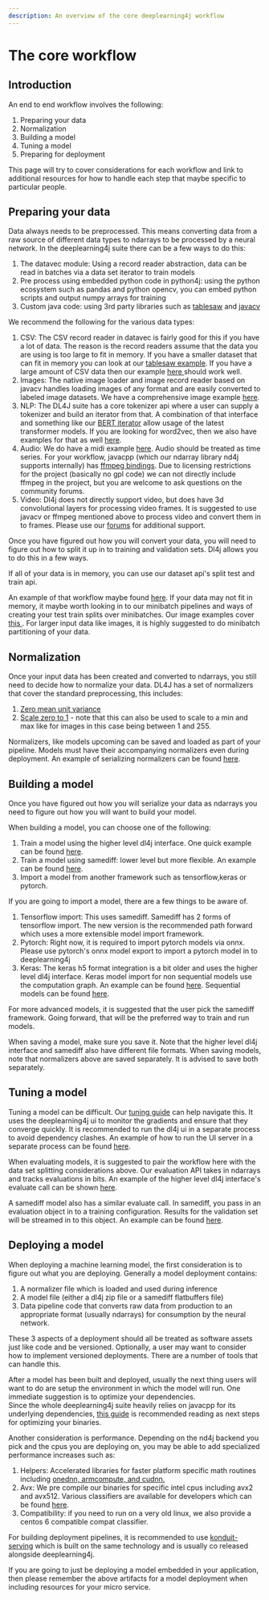 ```yaml
---
description: An overview of the core deeplearning4j workflow
---
```


# The core workflow

## Introduction

An end to end workflow involves the following:

1. Preparing your data
2. Normalization
3. Building a model
4. Tuning a model
5. Preparing for deployment

This page will try to cover considerations for each workflow and link to additional resources for how to handle each step that maybe specific to particular people.

## Preparing your data

Data always needs to be preprocessed.  This means converting data from a raw source of different data types to ndarrays to be processed by a neural network. In the deeplearning4j suite there can be a few ways to do this:

1. The datavec module: Using a record reader abstraction, data can be read in batches via a data set iterator to train models
2. Pre process using embedded python code in python4j: using the python ecosystem such as pandas and python opencv, you can embed python scripts and output numpy arrays for training
3. Custom java code: using 3rd party libraries such as [tablesaw](https://jtablesaw.github.io/tablesaw/) and [javacv](https://github.com/bytedeco/javacv)

We recommend the following for the various data types:

1. CSV: The CSV record reader in datavec is fairly good for this if you have a lot of data. The reason is the record readers assume that the data you are using is too large to fit in memory. If you have a smaller dataset that can fit in memory you can look at our [tablesaw example](https://github.com/eclipse/deeplearning4j-examples/blob/master/data-pipeline-examples/src/main/java/org/deeplearning4j/datapipelineexamples/tablesaw/TablesawCSVExample.java#L51). If you have a large amount of CSV data then our example [here ](https://github.com/eclipse/deeplearning4j-examples/blob/master/dl4j-examples/src/main/java/org/deeplearning4j/examples/quickstart/modeling/feedforward/classification/IrisClassifier.java#L62)should work well.
2. Images: The native image loader and image record reader based on javacv handles loading images of any format and are easily converted to labeled image datasets. We have a comprehensive image example [here](https://github.com/eclipse/deeplearning4j-examples/blob/master/data-pipeline-examples/src/main/java/org/deeplearning4j/datapipelineexamples/formats/image/ImagePipelineExample.java).
3. NLP:  The DL4J suite has a core tokenizer api where a user can supply a tokenizer and build an iterator from that. A combination of that interface and something like our [BERT iterator](https://github.com/eclipse/deeplearning4j/blob/master/deeplearning4j/deeplearning4j-nlp-parent/deeplearning4j-nlp/src/main/java/org/deeplearning4j/iterator/BertIterator.java) allow usage of the latest transformer models. If you are looking for word2vec, then we also have examples for that as well [here](https://github.com/eclipse/deeplearning4j-examples/tree/master/dl4j-examples/src/main/java/org/deeplearning4j/examples/advanced/modelling/textclassification).
4. Audio:   We do have a midi example [here](https://github.com/eclipse/deeplearning4j-examples/blob/master/dl4j-examples/src/main/java/org/deeplearning4j/examples/wip/advanced/modelling/melodl4j/MidiMelodyExtractor.java). Audio should be treated as time series. For your workflow, javacpp (which our ndarray library nd4j supports internally) has [ffmpeg bindings](https://github.com/bytedeco/javacpp-presets/tree/master/ffmpeg). Due to licensing restrictions for the project (basically no gpl code) we can not directly include ffmpeg in the project, but you are welcome to ask questions on the community forums.
5. Video: Dl4j does not directly support video, but does have 3d convolutional layers for processing video frames. It is suggested to use javacv or ffmpeg mentioned above to process video and convert them in to frames. Please use our [forums](https://community.konduit.ai/) for additional support.

Once you have figured out how you will convert your data, you will need to figure out how to split it up in to training and validation sets. Dl4j allows you to do this in a few ways.

If all of your data is in memory, you can use our dataset api's split test and train api.

An example of that workflow maybe found [here](https://github.com/eclipse/deeplearning4j-examples/blob/165f406763330d5e7f8ce842e76d4376e24ff0d1/dl4j-examples/src/main/java/org/deeplearning4j/examples/advanced/features/metadata/CSVExampleEvaluationMetaData.java#L74). If your data may not fit in memory, it maybe worth looking in to our minibatch pipelines and ways of creating your test train splits over minibatches. Our image examples cover [this ](https://github.com/eclipse/deeplearning4j-examples/blob/165f406763330d5e7f8ce842e76d4376e24ff0d1/dl4j-examples/src/main/java/org/deeplearning4j/examples/advanced/modelling/densenet/DenseNetMain.java#L88). For larger input data like images, it is highly suggested to do minibatch partitioning of your data.



## Normalization

Once your input data has been created and converted to ndarrays, you still need to decide how to normalize your data. DL4J has a set of normalizers that cover the standard preprocessing, this includes:

1. [Zero mean unit variance](https://github.com/eclipse/deeplearning4j-examples/blob/165f406763330d5e7f8ce842e76d4376e24ff0d1/dl4j-examples/src/main/java/org/deeplearning4j/examples/wip/quickstart/modelling/AnimalClassifier.java#L108)
2. [Scale zero to 1](https://github.com/eclipse/deeplearning4j-examples/blob/165f406763330d5e7f8ce842e76d4376e24ff0d1/dl4j-examples/src/main/java/org/deeplearning4j/examples/quickstart/modeling/feedforward/regression/CSVDataModel.java#L78) - note that this can also be used to scale to a min and max like for images in this case being between 1 and 255.

Normalizers, like models upcoming can be saved and loaded as part of your pipeline. Models must have their accompanying normalizers even during deployment. An example of serializing normalizers can be found [here](https://github.com/eclipse/deeplearning4j-examples/blob/165f406763330d5e7f8ce842e76d4376e24ff0d1/dl4j-examples/src/main/java/org/deeplearning4j/examples/advanced/modelling/sequenceanomalydetection/SequenceAnomalyDetection.java#L82).



## Building a model

Once you have figured out how you will serialize your data as ndarrays you need to figure out how you will want to build your model.

When building a model, you can choose one of the following:

1. Train a model using the higher level dl4j interface. One quick example can be found [here](https://github.com/eclipse/deeplearning4j-examples/blob/165f406763330d5e7f8ce842e76d4376e24ff0d1/mvn-project-template/src/main/java/org/deeplearning4j/examples/sample/LeNetMNIST.java#L69).
2. Train a model using samediff: lower level but more flexible. An example can be found [here](https://github.com/eclipse/deeplearning4j-examples/blob/165f406763330d5e7f8ce842e76d4376e24ff0d1/samediff-examples/src/main/java/org/nd4j/examples/samediff/quickstart/modeling/MNISTFeedforward.java#L52).
3. Import a model from another framework such as tensorflow,keras or pytorch.

If you are going to import a model, there are a few things to be aware of.&#x20;

1. Tensorflow import: This uses samediff. Samediff has 2 forms of tensorflow import. The new version is the recommended path forward which uses a more extensible model import framework.
2. Pytorch: Right now, it is required to import pytorch models via onnx. Please use pytorch's onnx model export to import a pytorch model in to deeplearning4j
3. Keras: The keras h5 format integration is a bit older and uses the higher level dl4j interface. Keras model import for non sequential models use the computation graph. An example can be found [here](https://github.com/eclipse/deeplearning4j-examples/blob/165f406763330d5e7f8ce842e76d4376e24ff0d1/tensorflow-keras-import-examples/src/main/java/org/deeplearning4j/modelimportexamples/keras/advanced/deepmoji/ImportDeepMoji.java#L66). Sequential models can be found [here](https://github.com/eclipse/deeplearning4j-examples/blob/165f406763330d5e7f8ce842e76d4376e24ff0d1/tensorflow-keras-import-examples/src/main/java/org/deeplearning4j/modelimportexamples/keras/quickstart/SimpleSequentialMlpImport.java#L78).

For more advanced models, it is suggested that the user pick the samediff framework. Going forward, that will be the preferred way to train and run models.&#x20;

When saving a model, make sure you save it. Note that the higher level dl4j interface and samediff also have different file formats. When saving models, note that normalizers above are saved separately. It is advised to save both separately.



## Tuning a model

Tuning a model can be difficult. Our [tuning guide](../../deeplearning4j/how-to-guides/tuning-and-training/) can help navigate this. It uses the deeplearning4j ui to monitor the gradients and ensure that they converge quickly. It is recommended to run the dl4j ui in a separate process to avoid dependency clashes. An example of how to run the UI server in a separate process can be found [here](https://github.com/eclipse/deeplearning4j-examples/blob/master/dl4j-examples/src/main/java/org/deeplearning4j/examples/quickstart/features/userinterface/RemoteUIExample.java).

When evaluating models, it is suggested to pair the workflow here with the data set splitting considerations above. Our evaluation API takes in ndarrays and tracks evaluations in bits. An example of the higher level dl4j interface's evaluate call can be shown [here](https://github.com/eclipse/deeplearning4j-examples/blob/165f406763330d5e7f8ce842e76d4376e24ff0d1/dl4j-examples/src/main/java/org/deeplearning4j/examples/quickstart/modeling/convolution/LeNetMNISTReLu.java#L171).

A samediff model also has a similar evaluate call. In samediff, you pass in an evaluation object in to a training configuration. Results for the validation set will be streamed in to this object. An example can be found [here](https://github.com/eclipse/deeplearning4j-examples/blob/22197bd797661aac4b9a4871ea4314d43231383e/samediff-examples/src/main/java/org/nd4j/examples/samediff/quickstart/modeling/MNISTCNN.java#L88).



## Deploying a model

When deploying a machine learning model, the first consideration is to figure out what you are deploying. Generally a model deployment contains:

1. A normalizer file which is loaded and used during inference
2. A model file (either a dl4j zip file or a samediff flatbuffers file)
3. Data pipeline code that converts raw data from production to an appropriate format (usually ndarrays) for consumption by the neural network.

These 3 aspects of a deployment should all be treated as software assets just like code and be versioned. Optionally, a user may want to consider how to implement versioned deployments. There are a number of tools that can handle this.

After a model has been built and deployed, usually the next thing users will want to do are setup the environment in which the model will run. One immediate suggestion is to optimize your dependencies.\
Since the whole deeplearning4j suite heavily relies on javacpp for its underlying dependencies, [this guide](../how-to-guides/developer-docs/javacpp.md#dl-4-j-and-javacpp-overview) is recommended reading as next steps for optimizing your binaries.&#x20;

Another consideration is performance. Depending on the nd4j backend you pick and the cpus you are deploying on, you may be able to add specialized performance increases such as:

1. Helpers: Accelerated libraries for faster platform specific math routines including [onednn, armcompute, and cudnn.](../../libnd4j/reference/helpers-overview-cudnn-onednn-armcompute.md)
2. Avx: We pre compile our binaries for specific intel cpus including avx2 and avx512. Various classifiers are available for developers which can be found [here](https://repo1.maven.org/maven2/org/nd4j/nd4j-native/1.0.0-M1.1/).
3. Compatibility: if you need to run on a very old linux, we also provide a centos 6 compatible compat classifier.

For building deployment pipelines, it is recommended to use [konduit-serving](https://github.com/KonduitAI/konduit-serving) which is built on the same technology and is usually co released alongside deeplearning4j.&#x20;

If you are going to just be deploying a model embedded in your application, then please remember the above artifacts for a model deployment when including resources for your micro service.

